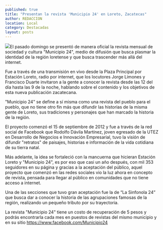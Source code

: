 ```yaml
---
published: true
title: "Presentan la revista 'Municipio 24' en Loreto, Zacatecas"
author: REDACCION
location: Local
category: Destacadas
layout: posts
---
```


![](http://i.imgur.com/msbNdApm.jpg)El pasado domingo se presentó de manera oficial la revista mensual de sociedad y cultura "Municipio 24", medio de difusión que busca plasmar la identidad de la región loretense y que busca trascender más allá del internet.

Fue a través de una transmisión en vivo desde la Plaza Principal por Estación Loreto, radio por internet, que los locutores Jorge Limones y Francisco Duarte invitaron a la gente a conocer la revista desde las 12 del día hasta las 9 de la noche, hablando sobre el contenido y los objetivos de esta nueva publicación zacatecana.

"Municipio 24" se define a sí misma como una revista del pueblo para el pueblo, que no tiene otro fin más que difundir las historias de la misma gente de Loreto, sus tradiciones y personajes que han marcado la historia de la región.

El proyecto comenzó el 15 de septiembre de 2012 y fue a través de la red social de Facebook que Rodolfo Dávila Martínez, joven egresado de la UTEZ en Desarrollo de Negocios e Innovación Empresarial, tuvo la visión de difundir "retratos" de paisajes, historias e información de la vida cotidiana de su tierra natal.

Más adelante, la idea se fortaleció con la mancuerna que hicieran Estación Loreto y "Municipio 24", es por eso que casi un año después, con mil 353 seguidores en su página y gracias a la aceptación del público, aquel proyecto que comenzó en las redes sociales vio la luz ahora en concepto de revista, pensada para llegar al público en comunidades que no tiene acceso a internet.

Una de las secciones que tuvo gran aceptación fue la de “La Sinfonola 24” que busca dar a conocer la historia de las agrupaciones famosas de la región, realizando un pequeño tributo por su trayectoria.

La revista "Municipio 24" tiene un costo de recuperación de 5 pesos y podrás encontrarla cada mes en puestos de revistas del mismo municipio y en su sitio https://www.facebook.com/Municipio24
